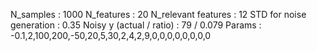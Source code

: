 N_samples                     : 1000
N_features                    : 20
N_relevant features           : 12
STD for noise generation      : 0.35
Noisy y (actual / ratio)      : 79 / 0.079
Params                        : -0.1,2,100,200,-50,20,5,30,2,4,2,9,0,0,0,0,0,0,0,0
